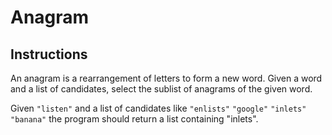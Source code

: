 # Anagram

## Instructions

An anagram is a rearrangement of letters to form a new word. Given a word and a list of candidates, select the sublist
of anagrams of the given word.

Given `"listen"` and a list of candidates like `"enlists"` `"google"` `"inlets"` `"banana"` the program should return a
list containing "inlets".